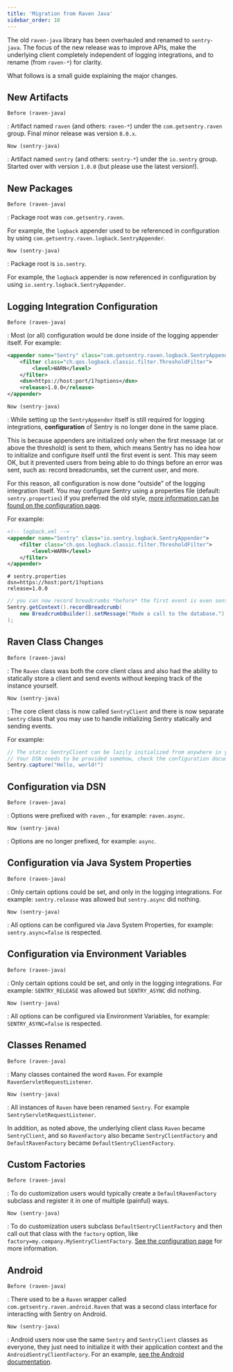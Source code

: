 ```yaml
---
title: 'Migration from Raven Java'
sidebar_order: 10
---
```


The old `raven-java` library has been overhauled and renamed to `sentry-java`. The focus of the new release was to improve APIs, make the underlying client completely independent of logging integrations, and to rename (from `raven-*`) for clarity.

What follows is a small guide explaining the major changes.

## New Artifacts

`Before (raven-java)`

: Artifact named `raven` (and others: `raven-*`) under the `com.getsentry.raven` group. Final minor release was version `8.0.x`.

`Now (sentry-java)`

: Artifact named `sentry` (and others: `sentry-*`) under the `io.sentry` group. Started over with version `1.0.0` (but please use the latest version!).

## New Packages

`Before (raven-java)`

: Package root was `com.getsentry.raven`.

  For example, the `logback` appender used to be referenced in configuration by using `com.getsentry.raven.logback.SentryAppender`.

`Now (sentry-java)`

: Package root is `io.sentry`.

  For example, the `logback` appender is now referenced in configuration by using `io.sentry.logback.SentryAppender`.

## Logging Integration Configuration

`Before (raven-java)`

: Most (or all) configuration would be done inside of the logging appender itself. For example:

  ```xml
  <appender name="Sentry" class="com.getsentry.raven.logback.SentryAppender">
      <filter class="ch.qos.logback.classic.filter.ThresholdFilter">
          <level>WARN</level>
      </filter>
      <dsn>https://host:port/1?options</dsn>
      <release>1.0.0</release>
  </appender>
  ```

`Now (sentry-java)`

: While setting up the `SentryAppender` itself is still required for logging integrations, **configuration** of Sentry is no longer done in the same place.

  This is because appenders are initialized only when the first message (at or above the threshold) is sent to them, which means Sentry has no idea how to initialize and configure itself until the first event is sent. This may seem OK, but it prevented users from being able to do things before an error was sent, such as: record breadcrumbs, set the current user, and more.

  For this reason, all configuration is now done “outside” of the logging integration itself. You may configure Sentry using a properties file (default: `sentry.properties`) if you preferred the old style, [more information can be found on the configuration page](/clients/java/config/#configuration).

  For example:

  ```xml
  <!-- logback.xml -->
  <appender name="Sentry" class="io.sentry.logback.SentryAppender">
      <filter class="ch.qos.logback.classic.filter.ThresholdFilter">
          <level>WARN</level>
      </filter>
  </appender>
  ```

  ```properties
  # sentry.properties
  dsn=https://host:port/1?options
  release=1.0.0
  ```

  ```java
  // you can now record breadcrumbs *before* the first event is even sent
  Sentry.getContext().recordBreadcrumb(
      new BreadcrumbBuilder().setMessage("Made a call to the database.").build()
  );
  ```

## Raven Class Changes

`Before (raven-java)`

: The `Raven` class was both the core client class and also had the ability to statically store a client and send events without keeping track of the instance yourself.

`Now (sentry-java)`

: The core client class is now called `SentryClient` and there is now separate `Sentry` class that you may use to handle initializing Sentry statically and sending events.

  For example:

  ```java
  // The static SentryClient can be lazily initialized from anywhere in your application.
  // Your DSN needs to be provided somehow, check the configuration documentation!
  Sentry.capture("Hello, world!")
  ```

## Configuration via DSN

`Before (raven-java)`

: Options were prefixed with `raven.`, for example: `raven.async`.

`Now (sentry-java)`

: Options are no longer prefixed, for example: `async`.

## Configuration via Java System Properties

`Before (raven-java)`

: Only certain options could be set, and only in the logging integrations. For example: `sentry.release` was allowed but `sentry.async` did nothing.

`Now (sentry-java)`

: All options can be configured via Java System Properties, for example: `sentry.async=false` is respected.

## Configuration via Environment Variables

`Before (raven-java)`

: Only certain options could be set, and only in the logging integrations. For example: `SENTRY_RELEASE` was allowed but `SENTRY_ASYNC` did nothing.

`Now (sentry-java)`

: All options can be configured via Environment Variables, for example: `SENTRY_ASYNC=false` is respected.

## Classes Renamed

`Before (raven-java)`

: Many classes contained the word `Raven`. For example `RavenServletRequestListener`.

`Now (sentry-java)`

: All instances of `Raven` have been renamed `Sentry`. For example `SentryServletRequestListener`.

  In addition, as noted above, the underlying client class `Raven` became `SentryClient`, and so `RavenFactory` also became `SentryClientFactory` and `DefaultRavenFactory` became `DefaultSentryClientFactory`.

## Custom Factories

`Before (raven-java)`

: To do customization users would typically create a `DefaultRavenFactory` subclass and register it in one of multiple (painful) ways.

`Now (sentry-java)`

: To do customization users subclass `DefaultSentryClientFactory` and then call out that class with the `factory` option, like `factory=my.company.MySentryClientFactory`. [See the configuration page](/clients/java/config/#configuration) for more information.

## Android

`Before (raven-java)`

: There used to be a `Raven` wrapper called `com.getsentry.raven.android.Raven` that was a second class interface for interacting with Sentry on Android.

`Now (sentry-java)`

: Android users now use the same `Sentry` and `SentryClient` classes as everyone, they just need to initialize it with their application context and the `AndroidSentryClientFactory`. For an example, [see the Android documentation](/clients/java/integrations/).
